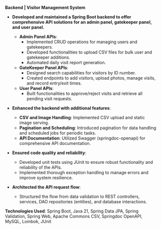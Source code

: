 **Backend | Visitor Management System**

- **Developed and maintained a Spring Boot backend to offer comprehensive API solutions for an admin panel, gatekeeper panel, and user panel.**
  - **Admin Panel APIs**: 
    - Implemented CRUD operations for managing users and gatekeepers.
    - Developed functionalities to upload CSV files for bulk user and gatekeeper additions.
    - Automated daily visit report generation.
  - **GateKeeper Panel APIs**:
    - Designed search capabilities for visitors by ID number.
    - Created endpoints to add visitors, upload photos, manage visits, and record entry/exit times.
  - **User Panel APIs**:
    - Built functionalities to approve/reject visits and retrieve all pending visit requests.

- **Enhanced the backend with additional features**:
  - **CSV and Image Handling**: Implemented CSV upload and static image serving.
  - **Pagination and Scheduling**: Introduced pagination for data handling and scheduled jobs for periodic tasks.
  - **API Documentation**: Utilized Swagger (springdoc-openapi) for comprehensive API documentation.

- **Ensured code quality and reliability**:
  - Developed unit tests using JUnit to ensure robust functionality and reliability of the APIs.
  - Implemented thorough exception handling to manage errors and improve system resilience.

- **Architected the API request flow**:
  - Structured the flow from data validation to REST controllers, services, DAO repositories (entities), and database interactions.

**Technologies Used**: Spring Boot, Java 21, Spring Data JPA, Spring Validation, Spring Web, Apache Commons CSV, Springdoc OpenAPI, MySQL, Lombok, JUnit
